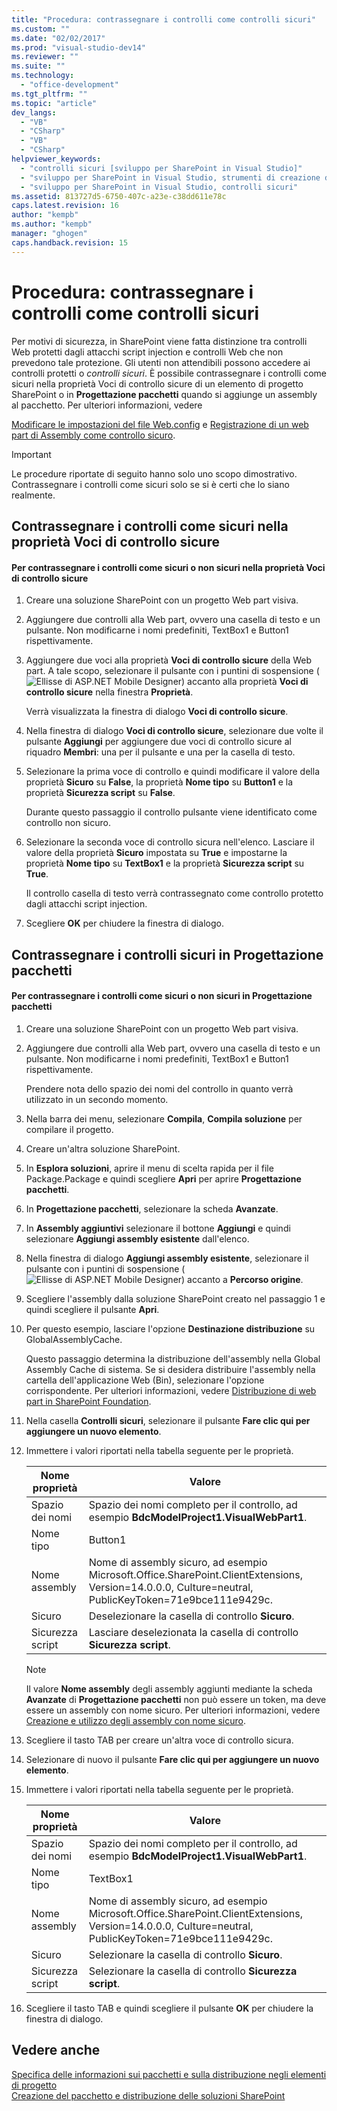 ```yaml
---
title: "Procedura: contrassegnare i controlli come controlli sicuri"
ms.custom: ""
ms.date: "02/02/2017"
ms.prod: "visual-studio-dev14"
ms.reviewer: ""
ms.suite: ""
ms.technology: 
  - "office-development"
ms.tgt_pltfrm: ""
ms.topic: "article"
dev_langs: 
  - "VB"
  - "CSharp"
  - "VB"
  - "CSharp"
helpviewer_keywords: 
  - "controlli sicuri [sviluppo per SharePoint in Visual Studio]"
  - "sviluppo per SharePoint in Visual Studio, strumenti di creazione di pacchetti avanzati"
  - "sviluppo per SharePoint in Visual Studio, controlli sicuri"
ms.assetid: 813727d5-6750-407c-a23e-c38dd611e78c
caps.latest.revision: 16
author: "kempb"
ms.author: "kempb"
manager: "ghogen"
caps.handback.revision: 15
---
```

# Procedura: contrassegnare i controlli come controlli sicuri
  Per motivi di sicurezza, in SharePoint viene fatta distinzione tra controlli Web protetti dagli attacchi script injection e controlli Web che non prevedono tale protezione.  Gli utenti non attendibili possono accedere ai controlli protetti o *controlli sicuri*.  È possibile contrassegnare i controlli come sicuri nella proprietà Voci di controllo sicure di un elemento di progetto SharePoint o in **Progettazione pacchetti** quando si aggiunge un assembly al pacchetto.  Per ulteriori informazioni, vedere  
  
 [Modificare le impostazioni del file Web.config](http://go.microsoft.com/fwlink/?LinkId=178965) e [Registrazione di un web part di Assembly come controllo sicuro](http://go.microsoft.com/fwlink/?LinkId=171013).  
  
> [!IMPORTANT]  
>  Le procedure riportate di seguito hanno solo uno scopo dimostrativo.  Contrassegnare i controlli come sicuri solo se si è certi che lo siano realmente.  
  
## Contrassegnare i controlli come sicuri nella proprietà Voci di controllo sicure  
  
#### Per contrassegnare i controlli come sicuri o non sicuri nella proprietà Voci di controllo sicure  
  
1.  Creare una soluzione SharePoint con un progetto Web part visiva.  
  
2.  Aggiungere due controlli alla Web part, ovvero una casella di testo e un pulsante.  Non modificarne i nomi predefiniti, TextBox1 e Button1 rispettivamente.  
  
3.  Aggiungere due voci alla proprietà **Voci di controllo sicure** della Web part.  A tale scopo, selezionare il pulsante con i puntini di sospensione \(![Ellisse di ASP.NET Mobile Designer](~/docs/sharepoint/media/mwellipsis.gif "Ellisse di ASP.NET Mobile Designer")\) accanto alla proprietà **Voci di controllo sicure** nella finestra **Proprietà**.  
  
     Verrà visualizzata la finestra di dialogo **Voci di controllo sicure**.  
  
4.  Nella finestra di dialogo **Voci di controllo sicure**, selezionare due volte il pulsante **Aggiungi** per aggiungere due voci di controllo sicure al riquadro **Membri**: una per il pulsante e una per la casella di testo.  
  
5.  Selezionare la prima voce di controllo e quindi modificare il valore della proprietà **Sicuro** su **False**, la proprietà **Nome tipo** su **Button1** e la proprietà **Sicurezza script** su **False**.  
  
     Durante questo passaggio il controllo pulsante viene identificato come controllo non sicuro.  
  
6.  Selezionare la seconda voce di controllo sicura nell'elenco.  Lasciare il valore della proprietà **Sicuro** impostata su **True** e impostarne la proprietà **Nome tipo** su **TextBox1** e la proprietà **Sicurezza script** su **True**.  
  
     Il controllo casella di testo verrà contrassegnato come controllo protetto dagli attacchi script injection.  
  
7.  Scegliere **OK** per chiudere la finestra di dialogo.  
  
## Contrassegnare i controlli sicuri in Progettazione pacchetti  
  
#### Per contrassegnare i controlli come sicuri o non sicuri in Progettazione pacchetti  
  
1.  Creare una soluzione SharePoint con un progetto Web part visiva.  
  
2.  Aggiungere due controlli alla Web part, ovvero una casella di testo e un pulsante.  Non modificarne i nomi predefiniti, TextBox1 e Button1 rispettivamente.  
  
     Prendere nota dello spazio dei nomi del controllo in quanto verrà utilizzato in un secondo momento.  
  
3.  Nella barra dei menu, selezionare **Compila**, **Compila soluzione** per compilare il progetto.  
  
4.  Creare un'altra soluzione SharePoint.  
  
5.  In **Esplora soluzioni**, aprire il menu di scelta rapida per il file Package.Package e quindi scegliere **Apri** per aprire **Progettazione pacchetti**.  
  
6.  In **Progettazione pacchetti**, selezionare la scheda **Avanzate**.  
  
7.  In **Assembly aggiuntivi** selezionare il bottone **Aggiungi** e quindi selezionare **Aggiungi assembly esistente** dall'elenco.  
  
8.  Nella finestra di dialogo **Aggiungi assembly esistente**, selezionare il pulsante con i puntini di sospensione \(![Ellisse di ASP.NET Mobile Designer](~/docs/sharepoint/media/mwellipsis.gif "Ellisse di ASP.NET Mobile Designer")\) accanto a **Percorso origine**.  
  
9. Scegliere l'assembly dalla soluzione SharePoint creato nel passaggio 1 e quindi scegliere il pulsante **Apri**.  
  
10. Per questo esempio, lasciare l'opzione **Destinazione distribuzione** su GlobalAssemblyCache.  
  
     Questo passaggio determina la distribuzione dell'assembly nella Global Assembly Cache di sistema.  Se si desidera distribuire l'assembly nella cartella dell'applicazione Web \(Bin\), selezionare l'opzione corrispondente.  Per ulteriori informazioni, vedere [Distribuzione di web part in SharePoint Foundation](http://go.microsoft.com/fwlink/?LinkId=177509).  
  
11. Nella casella **Controlli sicuri**, selezionare il pulsante **Fare clic qui per aggiungere un nuovo elemento**.  
  
12. Immettere i valori riportati nella tabella seguente per le proprietà.  
  
    |Nome proprietà|Valore|  
    |--------------------|------------|  
    |Spazio dei nomi|Spazio dei nomi completo per il controllo, ad esempio **BdcModelProject1.VisualWebPart1**.|  
    |Nome tipo|Button1|  
    |Nome assembly|Nome di assembly sicuro, ad esempio Microsoft.Office.SharePoint.ClientExtensions, Version\=14.0.0.0, Culture\=neutral, PublicKeyToken\=71e9bce111e9429c.|  
    |Sicuro|Deselezionare la casella di controllo **Sicuro**.|  
    |Sicurezza script|Lasciare deselezionata la casella di controllo **Sicurezza script**.|  
  
    > [!NOTE]  
    >  Il valore **Nome assembly** degli assembly aggiunti mediante la scheda **Avanzate** di **Progettazione pacchetti** non può essere un token, ma deve essere un assembly con nome sicuro.  Per ulteriori informazioni, vedere [Creazione e utilizzo degli assembly con nome sicuro](http://go.microsoft.com/fwlink/?LinkId=177513).  
  
13. Scegliere il tasto TAB per creare un'altra voce di controllo sicura.  
  
14. Selezionare di nuovo il pulsante **Fare clic qui per aggiungere un nuovo elemento**.  
  
15. Immettere i valori riportati nella tabella seguente per le proprietà.  
  
    |Nome proprietà|Valore|  
    |--------------------|------------|  
    |Spazio dei nomi|Spazio dei nomi completo per il controllo, ad esempio **BdcModelProject1.VisualWebPart1**.|  
    |Nome tipo|TextBox1|  
    |Nome assembly|Nome di assembly sicuro, ad esempio Microsoft.Office.SharePoint.ClientExtensions, Version\=14.0.0.0, Culture\=neutral, PublicKeyToken\=71e9bce111e9429c.|  
    |Sicuro|Selezionare la casella di controllo **Sicuro**.|  
    |Sicurezza script|Selezionare la casella di controllo **Sicurezza script**.|  
  
16. Scegliere il tasto TAB e quindi scegliere il pulsante **OK** per chiudere la finestra di dialogo.  
  
## Vedere anche  
 [Specifica delle informazioni sui pacchetti e sulla distribuzione negli elementi di progetto](../sharepoint/providing-packaging-and-deployment-information-in-project-items.md)   
 [Creazione del pacchetto e distribuzione delle soluzioni SharePoint](../sharepoint/packaging-and-deploying-sharepoint-solutions.md)  
  
  